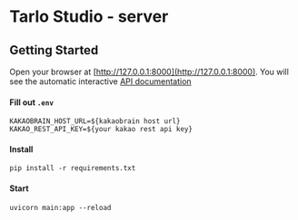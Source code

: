 # Tarlo Studio - server

## Getting Started

Open your browser at [http://127.0.0.1:8000](http://127.0.0.1:8000). You will see the automatic interactive [API documentation](http://127.0.0.1:8000/docs)

#### Fill out `.env`

```
KAKAOBRAIN_HOST_URL=${kakaobrain host url}
KAKAO_REST_API_KEY=${your kakao rest api key}
```

#### Install

```
pip install -r requirements.txt
```

#### Start

```
uvicorn main:app --reload
```
